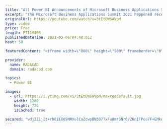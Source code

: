 ```yaml
---
title: "All Power BI Announcements of Microsoft Business Applications Summit 2021 in One Place"
excerpt: "The Microsoft Business Applications Summit 2021 happened recently, just a couple of weeks after the Power BI Summit, and there were a bunch of exciting announcements and updates from the Power BI team. If you missed seeing them all in one place, this article and video are a nutshell of all of those in"
originalUrl: https://youtube.com/watch?v=3tEtDW6AVpM
type: video
price: Free
length: PT11M40S
publishedDateTime: 2021-05-06T04:48:01Z
heat: 50

featuredContent: "<iframe width=\"800\" height=\"500\" frameborder=\"0\" src=\"https://www.youtube.com/embed/3tEtDW6AVpM\" allow=\"accelerometer; autoplay; encrypted-media; gyroscope; picture-in-picture\" allowfullscreen></iframe>"

provider:
  name: RADACAD
  domain: radacad.com

topics:
  - Power BI

images:
  - url: https://i.ytimg.com/vi/3tEtDW6AVpM/maxresdefault.jpg
    width: 1280
    height: 720
    isCached: true

secured: "wdj2Z1jIt+rh0iEX69NRVulCaZcwpBN3O7TxFu8mrGNr6/ZKn1TPou7F+EMkd8tqS0TW8xNP4nPSrKfk/YcWuGxDK91n2UfsPbYjNIRU4fssANWrY88+3M+ug2t9Xbmom8NqZzFKDwuJKsXJ57plzs7RpONSeluUFAdxfNFXMBFpBaFcs9FMEgOU6iDKvUs+63kT/baVH25quPV6llglAlLcXJIOrEtyaP3XgdtTD+maCgX0zjpm6QHTdBVFy1J5cJ4E10RIntYRq444XOWJBTjv9zaoOdz1tTY1/bkpXaDJwsFnFNhBsno9ovkCTIP/B5g/NHFvtFHne9SXsxZ0BgsbPdsq9GCqEHBa566ShZiIzZNe+xdDjO4OFtWN8pwArMF18FSa9SGR+OofirCrg7Ux1JdjUbkPYDEv9tipSFs=;miqQe1JXEzeuppqk8+LJ7Q=="
---
```


